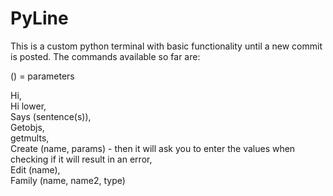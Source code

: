 # PyLine
This is a custom python terminal with basic functionality until a new commit is posted.
The commands available so far are:

() = parameters

Hi,  
Hi lower,  
Says (sentence(s)),  
Getobjs,  
getmults,  
Create (name, params) - then it will ask you to enter the values when checking if it will result in an error,  
Edit (name),  
Family (name, name2, type)  